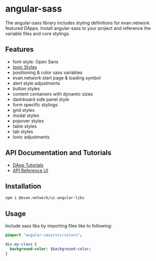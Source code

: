 # angular-sass
The angular-sass library includes styling definitions for evan.network featured DApps.
Install angular-sass to your project and reference the variable files and core stylings. 

## Features
- font-style: Open Sans
- [Ionic Styles](https://github.com/ionic-team/ionic)
- positioning & color sass variables
- evan.network start page & loading symbol
- alert style adjustments
- button styles
- content containers with dynamic sizes
- dashboard side panel style
- form specific stylings
- grid styles
- modal styles
- popover styles
- table styles
- tab styles
- Ionic adjustments

## API Documentation and Tutorials
- [DApp Tutorials](https://evannetwork.github.io/dapps/basics)
- [API Reference UI](https://ipfs.test.evan.network/ipns/QmReXE5YkiXviaHNG1ASfY6fFhEoiDKuSkgY4hxgZD9Gm8/angular-sass/index.html)

## Installation
```sh
npm i @evan.network/ui-angular-libs
```

## Usage
Include sass libs by importing files like to following:

```sass
@import "angular-sass/src/colors";

div.my-class {
  background-color: $background-color;
}
```
